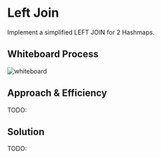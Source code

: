 # Left Join
<!-- Description of the challenge -->
Implement a simplified LEFT JOIN for 2 Hashmaps.

## Whiteboard Process
<!-- Embedded whiteboard image -->
![whiteboard](/docs/hashtable_left_join/left%20join%20whiteboard.png)

## Approach & Efficiency
<!-- What approach did you take? Why? What is the Big O space/time for this approach? -->
TODO:

## Solution
<!-- Show how to run your code, and examples of it in action -->
TODO:
